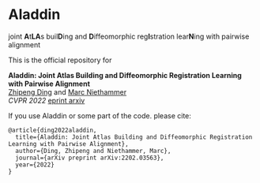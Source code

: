# Aladdin
joint **A**t**LA**s buil**D**ing and **D**iffeomorphic reg**I**stration lear**N**ing with pairwise alignment

This is the official repository for   

**Aladdin: Joint Atlas Building and Diffeomorphic Registration Learning with Pairwise Alignment**   
[Zhipeng Ding](https://biag.cs.unc.edu/author/zhipeng-ding/) and [Marc Niethammer](https://biag.cs.unc.edu/author/marc-niethammer/)   
*CVPR 2022* [eprint arxiv](https://arxiv.org/abs/2202.03563)   

If you use Aladdin or some part of the code. please cite:
```
@article{ding2022aladdin,
  title={Aladdin: Joint Atlas Building and Diffeomorphic Registration Learning with Pairwise Alignment},
  author={Ding, Zhipeng and Niethammer, Marc},
  journal={arXiv preprint arXiv:2202.03563},
  year={2022}
}
```
